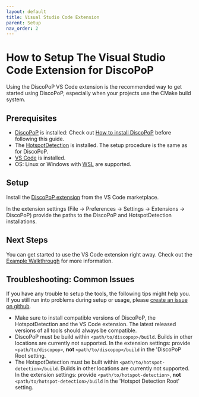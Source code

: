 ```yaml
---
layout: default
title: Visual Studio Code Extension
parent: Setup
nav_order: 2
---
```


# How to Setup The Visual Studio Code Extension for DiscoPoP

Using the DiscoPoP VS Code extension is the recommended way to get started using DiscoPoP, especially when your projects use the CMake build system.

## Prerequisites

- [DiscoPoP](https://github.com/discopop-project/discopop) is installed: Check out [How to install DiscoPoP](./discopop.md) before following this guide.
- The [HotspotDetection](https://github.com/discopop-project/Hotspot-Detection) is installed. The setup procedure is the same as for DiscoPoP.
- [VS Code](https://code.visualstudio.com/) is installed.
- OS: Linux or Windows with [WSL](https://code.visualstudio.com/docs/remote/wsl-tutorial) are supported.

## Setup

Install the [DiscoPoP extension](https://marketplace.visualstudio.com/items?itemName=TUDarmstadt-LaboratoryforParallelProgramming.discopop) from the VS Code marketplace.

In the extension settings (File -> Preferences -> Settings -> Extensions -> DiscoPoP) provide the paths to the DiscoPoP and HotspotDetection installations.

## Next Steps

You can get started to use the VS Code extension right away. Check out the [Example Walkthrough](../examples/walk_through_gui.md) for more information.


## Troubleshooting: Common Issues

If you have any trouble to setup the tools, the following tips might help you. If you still run into problems during setup or usage, please [create an issue on github](https://github.com/discopop-project/discopop-gui-vscode/issues).

- Make sure to install compatible versions of DiscoPoP, the HotspotDetection and the VS Code extension. The latest released versions of all tools should always be compatible.
- DiscoPoP must be build within `<path/to/discopop>/build`. Builds in other locations are currently not supported. In the extension settings: provide `<path/to/discopop>`, **not** `<path/to/discopop>/build` in the 'DiscoPoP Root setting.
- The HotspotDetection must be built within `<path/to/hotspot-detection>/build`. Builds in other locations are currently not supported. In the extension settings: provide `<path/to/hotspot-detection>`, **not** `<path/to/hotspot-detection>/build` in the 'Hotspot Detection Root' setting.
